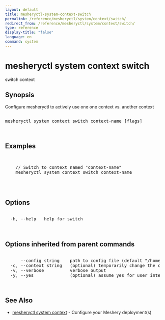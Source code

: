 ```yaml
---
layout: default
title: mesheryctl-system-context-switch
permalink: /reference/mesheryctl/system/context/switch/
redirect_from: /reference/mesheryctl/system/context/switch/
type: reference
display-title: "false"
language: en
command: system
---
```


# mesheryctl system context switch

switch context

## Synopsis

Configure mesheryctl to actively use one one context vs. another context

<pre class='codeblock-pre'>
<div class='codeblock'>
mesheryctl system context switch context-name [flags]

</div>
</pre> 

## Examples

<pre class='codeblock-pre'>
<div class='codeblock'>

	// Switch to context named "context-name"
	mesheryctl system context switch context-name
	

</div>
</pre> 

## Options

<pre class='codeblock-pre'>
<div class='codeblock'>
  -h, --help   help for switch

</div>
</pre>

## Options inherited from parent commands

<pre class='codeblock-pre'>
<div class='codeblock'>
      --config string    path to config file (default "/home/admin-pc/.meshery/config.yaml")
  -c, --context string   (optional) temporarily change the current context.
  -v, --verbose          verbose output
  -y, --yes              (optional) assume yes for user interactive prompts.

</div>
</pre>

## See Also

* [mesheryctl system context](context/)	 - Configure your Meshery deployment(s)

